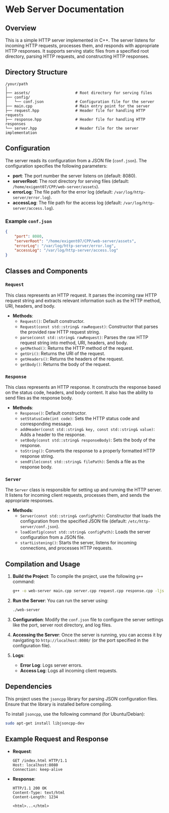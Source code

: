 # Web Server Documentation

## Overview
This is a simple HTTP server implemented in C++. The server listens for incoming HTTP requests, processes them, and responds with appropriate HTTP responses. It supports serving static files from a specified root directory, parsing HTTP requests, and constructing HTTP responses.

## Directory Structure
```
/your/path
│
├── assets/                    # Root directory for serving files
├── config/
│   └── conf.json              # Configuration file for the server
├── main.cpp                   # Main entry point for the server
├── request.hpp                # Header file for handling HTTP requests
├── response.hpp               # Header file for handling HTTP responses
└── server.hpp                 # Header file for the server implementation
```

## Configuration
The server reads its configuration from a JSON file (`conf.json`). The configuration specifies the following parameters:

- **port**: The port number the server listens on (default: 8080).
- **serverRoot**: The root directory for serving files (default: `/home/exigent07/CPP/web-server/assets`).
- **errorLog**: The file path for the error log (default: `/var/log/http-server/error.log`).
- **accessLog**: The file path for the access log (default: `/var/log/http-server/access.log`).

### Example `conf.json`
```json
{
    "port": 8080,
    "serverRoot": "/home/exigent07/CPP/web-server/assets",
    "errorLog": "/var/log/http-server/error.log",
    "accessLog": "/var/log/http-server/access.log"
}
```

## Classes and Components

### `Request`
This class represents an HTTP request. It parses the incoming raw HTTP request string and extracts relevant information such as the HTTP method, URI, headers, and body.

- **Methods**:
  - `Request()`: Default constructor.
  - `Request(const std::string& rawRequest)`: Constructor that parses the provided raw HTTP request string.
  - `parse(const std::string& rawRequest)`: Parses the raw HTTP request string into method, URI, headers, and body.
  - `getMethod()`: Returns the HTTP method of the request.
  - `getUri()`: Returns the URI of the request.
  - `getHeaders()`: Returns the headers of the request.
  - `getBody()`: Returns the body of the request.

### `Response`
This class represents an HTTP response. It constructs the response based on the status code, headers, and body content. It also has the ability to send files as the response body.

- **Methods**:
  - `Response()`: Default constructor.
  - `setStatusCode(int code)`: Sets the HTTP status code and corresponding message.
  - `addHeader(const std::string& key, const std::string& value)`: Adds a header to the response.
  - `setBody(const std::string& responseBody)`: Sets the body of the response.
  - `toString()`: Converts the response to a properly formatted HTTP response string.
  - `sendFile(const std::string& filePath)`: Sends a file as the response body.

### `Server`
The `Server` class is responsible for setting up and running the HTTP server. It listens for incoming client requests, processes them, and sends the appropriate responses.

- **Methods**:
  - `Server(const std::string& configPath)`: Constructor that loads the configuration from the specified JSON file (default: `/etc/http-server/conf.json`).
  - `loadConfig(const std::string& configPath)`: Loads the server configuration from a JSON file.
  - `startListening()`: Starts the server, listens for incoming connections, and processes HTTP requests.

## Compilation and Usage

1. **Build the Project**:
   To compile the project, use the following `g++` command:
   ```bash
   g++ -o web-server main.cpp server.cpp request.cpp response.cpp -ljsoncpp
   ```

2. **Run the Server**:
   You can run the server using:
   ```bash
   ./web-server
   ```

3. **Configuration**:
   Modify the `conf.json` file to configure the server settings like the port, server root directory, and log files.

4. **Accessing the Server**:
   Once the server is running, you can access it by navigating to `http://localhost:8080/` (or the port specified in the configuration file).

5. **Logs**:
   - **Error Log**: Logs server errors.
   - **Access Log**: Logs all incoming client requests.

## Dependencies
This project uses the `jsoncpp` library for parsing JSON configuration files. Ensure that the library is installed before compiling.

To install `jsoncpp`, use the following command (for Ubuntu/Debian):
```bash
sudo apt-get install libjsoncpp-dev
```

## Example Request and Response

- **Request**:
  ```
  GET /index.html HTTP/1.1
  Host: localhost:8080
  Connection: keep-alive
  ```

- **Response**:
  ```
  HTTP/1.1 200 OK
  Content-Type: text/html
  Content-Length: 1234

  <html>...</html>
  ```
